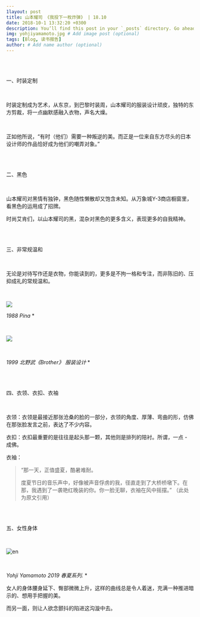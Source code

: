 ```yaml
---
1layout: post
title: 山本耀司 《我投下一枚炸弹》 | 18.10
date: 2018-10-1 13:32:20 +0300
description: You’ll find this post in your `_posts` directory. Go ahead and edit it and re-build the site to see your changes. # Add post description (optional)
img: yohjiyamamoto.jpg # Add image post (optional)
tags: [Blog, 读书报告]
author: # Add name author (optional)
---
```




<br/>

<br/>

一、时装定制

<br/>

时装定制成为艺术，从东京，到巴黎时装周，山本耀司的服装设计顽皮，独特的东方剪裁，将一点幽默感融入衣物，声名大燥。

<br/>

正如他所说，“有时（他们）需要一种叛逆的美。而正是一位来自东方尽头的日本设计师的作品恰好成为他们的嘲弄对象。”

<br/>

<br/>

二、黑色

<br/>

山本耀司对黑情有独钟，黑色随性懒散却又饱含未知。从万象城Y-3商店橱窗里，看黑色的运用成了招牌。

时尚艾肯们，以山本耀司的黑，混杂对黑色的更多含义，表现更多的自我精神。

<br/>

<br/>

三、非常规温和

<br/>

无论是对待写作还是衣物，你能读到的，更多是不拘一格和专注，而非陈旧的、压抑成礼的常规温和。

<br/>

![](https://wx4.sinaimg.cn/mw690/006UfI1Vly1fvuyafhy7hj30qx0h7784.jpg)

*1988  Pina*  *

<br/>

![](https://wx4.sinaimg.cn/mw690/006UfI1Vly1fvuyfwf7iyj30ts0li3zw.jpg)

<br/>

*1999  北野武《Brother》  服装设计*  *

<br/>

<br/>

四、衣领、衣扣、衣袖

<br/>

衣领：衣领是最接近那张沧桑的脸的一部分，衣领的角度、厚薄、弯曲的形，仿佛在那张脸发言之前，表达了不少内容。

衣扣：衣扣最重要的是往往是起头那一颗，其他则是排列的陪衬。所谓，一点 - 成佛。

衣袖：

> “那一天，正值盛夏，酷暑难耐。
>
> 度夏节日的音乐声中，好像被声音俘虏的我，径直走到了大桥桥墩下。在那，我遇到了一袭艳红晚装的你。你一脸无聊，衣袖在风中摇摆。” （此处为原文引用）

<br/>

<br/>

五、女性身体

<br/>

![en](https://wx1.sinaimg.cn/mw690/006UfI1Vgy1fvsm4yepfdj31hc0nfwgz.jpg)

 <br/>

*Yohji Yamamoto  2019 春夏系列.*   *  

女人的身体腰身延下、臀部微微上升，这样的曲线总是令人着迷，充满一种推进暗示的、想用手把握的美。

而另一面，则让人欲念颤抖的陷进这沟漩中去。

**<br/>**

<br/>

<br/>